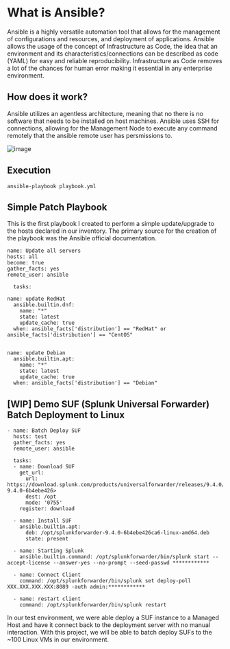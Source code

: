 # What is Ansible?
Ansible is a highly versatile automation tool that allows for the management of configurations and resources, and deployment of applications.
Ansible allows the usage of the concept of Infrastructure as Code, the idea that an environment and its characteristics/connections can be described as code (YAML) for easy and reliable reproducibility. 
Infrastructure as Code removes a lot of the chances for human error making it essential in any enterprise environment.
## How does it work?
Ansible utilizes an agentless architecture, meaning that no there is no software that needs to be installed on host machines. 
Ansible uses SSH for connections, allowing for the Management Node to execute any command remotely that the ansible remote user has persmissions to.

![image](https://github.com/user-attachments/assets/c1c1392f-a202-4218-8d7b-790e85df76d4)
## Execution
```
ansible-playbook playbook.yml
```
## Simple Patch Playbook
This is the first playbook I created to perform a simple update/upgrade to the hosts declared in our inventory. The primary source for the creation of the playbook was the Ansible official documentation.
```
name: Update all servers
hosts: all
become: true
gather_facts: yes
remote_user: ansible

  tasks:
  
name: update RedHat
  ansible.builtin.dnf:
    name: "*"
    state: latest
    update_cache: true
  when: ansible_facts['distribution'] == "RedHat" or ansible_facts['distribution'] == "CentOS"

  
name: update Debian
  ansible.builtin.apt:
    name: "*"
    state: latest
    update_cache: true
  when: ansible_facts['distribution'] == "Debian"
```
## [WIP] Demo SUF (Splunk Universal Forwarder) Batch Deployment to Linux
```
- name: Batch Deploy SUF
  hosts: test
  gather_facts: yes
  remote_user: ansible

  tasks:
  - name: Download SUF
    get_url:
      url: https://download.splunk.com/products/universalforwarder/releases/9.4.0/linux/splunkforwarder-9.4.0-6b4ebe426>
      dest: /opt
      mode: '0755'
    register: download

  - name: Install SUF
    ansible.builtin.apt:
      deb: /opt/splunkforwarder-9.4.0-6b4ebe426ca6-linux-amd64.deb
      state: present

  - name: Starting Splunk
    ansible.builtin.command: /opt/splunkforwarder/bin/splunk start --accept-license --answer-yes --no-prompt --seed-passwd ************

  - name: Connect Client
    command: /opt/splunkforwarder/bin/splunk set deploy-poll XXX.XXX.XXX.XXX:8089 -auth admin:************

  - name: restart client
    command: /opt/splunkforwarder/bin/splunk restart
```
In our test environment, we were able deploy a SUF instance to a Managed Host and have it connect back to the deployment server with no manual interaction. With this project, we will be able to batch deploy SUFs to the ~100 Linux VMs in our environment.
